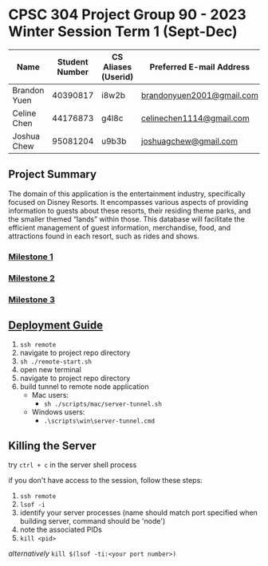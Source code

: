 # CPSC 304 Project Group 90 - 2023 Winter Session Term 1 (Sept-Dec)

| Name         | Student Number | CS Aliases (Userid) | Preferred E-mail Address  |
|--------------|----------------|---------------------|---------------------------|
| Brandon Yuen | 40390817       | i8w2b               | brandonyuen2001@gmail.com |
| Celine Chen  | 44176873       | g4l8c               | celinechen1114@gmail.com  |
| Joshua Chew  | 95081204       | u9b3b               | joshuagchew@gmail.com     |


## Project Summary
The domain of this application is the entertainment industry, specifically focused on Disney Resorts. It encompasses various aspects of providing information to guests about these resorts, their residing theme parks, and the smaller themed “lands” within those. This database will facilitate the efficient management of guest information, merchandise, food, and attractions found in each resort, such as rides and shows.

### [Milestone 1](https://github.students.cs.ubc.ca/CPSC304-2023W-T1/project_g4l8c_i8w2b_u9b3b/blob/main/docs/Milestone%201.pdf)
### [Milestone 2](https://github.students.cs.ubc.ca/CPSC304-2023W-T1/project_g4l8c_i8w2b_u9b3b/blob/main/docs/Milestone%202.pdf)
### [Milestone 3](https://github.students.cs.ubc.ca/CPSC304-2023W-T1/project_g4l8c_i8w2b_u9b3b/blob/main/docs/Milestone%203.md)

## [Deployment Guide](https://www.students.cs.ubc.ca/~cs-304/resources/javascript-oracle-resources/node-setup.html)

1. `ssh remote`
2. navigate to project repo directory
3. `sh ./remote-start.sh`
4. open new terminal
5. navigate to project repo directory
6. build tunnel to remote node application
    - Mac users:
      - `sh ./scripts/mac/server-tunnel.sh`
    - Windows users:
      - `.\scripts\win\server-tunnel.cmd`

## Killing the Server
try `ctrl + c` in the server shell process

if you don't have access to the session, follow these steps:
1. `ssh remote`
2. `lsof -i`
3. identify your server processes (name should match port specified when building server, command should be 'node')
4. note the associated PIDs
5. `kill <pid>`

*alternatively* `kill $(lsof -ti:<your port number>)`
